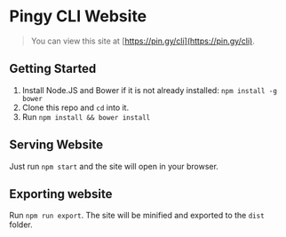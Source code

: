 # Pingy CLI Website

> You can view this site at [https://pin.gy/cli](https://pin.gy/cli).

## Getting Started

1. Install Node.JS and Bower if it is not already installed: `npm install -g bower`
2. Clone this repo and `cd` into it.
3. Run `npm install && bower install`

## Serving Website

Just run `npm start` and the site will open in your browser.

## Exporting website

Run `npm run export`. The site will be minified and exported to the `dist` folder.
